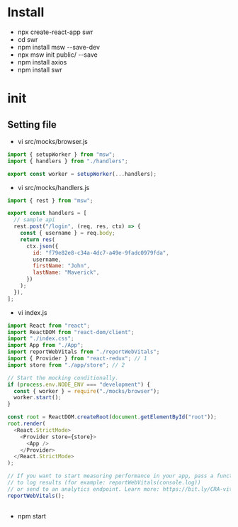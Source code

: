 # Install

- npx create-react-app swr
- cd swr
- npm install msw --save-dev
- npx msw init public/ --save
- npm install axios
- npm install swr

# init

## Setting file

- vi src/mocks/browser.js

```js
import { setupWorker } from "msw";
import { handlers } from "./handlers";

export const worker = setupWorker(...handlers);
```

- vi src/mocks/handlers.js

```js
import { rest } from "msw";

export const handlers = [
  // sample api
  rest.post("/login", (req, res, ctx) => {
    const { username } = req.body;
    return res(
      ctx.json({
        id: "f79e82e8-c34a-4dc7-a49e-9fadc0979fda",
        username,
        firstName: "John",
        lastName: "Maverick",
      })
    );
  }),
];
```

- vi index.js

```js
import React from "react";
import ReactDOM from "react-dom/client";
import "./index.css";
import App from "./App";
import reportWebVitals from "./reportWebVitals";
import { Provider } from "react-redux"; // 1
import store from "./app/store"; // 2

// Start the mocking conditionally.
if (process.env.NODE_ENV === "development") {
  const { worker } = require("./mocks/browser");
  worker.start();
}

const root = ReactDOM.createRoot(document.getElementById("root"));
root.render(
  <React.StrictMode>
    <Provider store={store}>
      <App />
    </Provider>
  </React.StrictMode>
);

// If you want to start measuring performance in your app, pass a function
// to log results (for example: reportWebVitals(console.log))
// or send to an analytics endpoint. Learn more: https://bit.ly/CRA-vitals
reportWebVitals();
```

##

- npm start
